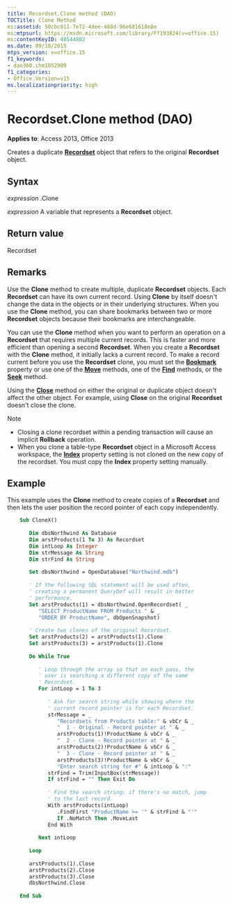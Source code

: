 ```yaml
---
title: Recordset.Clone method (DAO)
TOCTitle: Clone Method
ms:assetid: 50cbc011-7e72-4dee-488d-96e681618e8e
ms:mtpsurl: https://msdn.microsoft.com/library/Ff193824(v=office.15)
ms:contentKeyID: 48544802
ms.date: 09/18/2015
mtps_version: v=office.15
f1_keywords:
- dao360.chm1052909
f1_categories:
- Office.Version=v15
ms.localizationpriority: high
---
```


# Recordset.Clone method (DAO)

**Applies to**: Access 2013, Office 2013

Creates a duplicate **[Recordset](recordset-object-dao.md)** object that refers to the original **Recordset** object.

## Syntax

*expression* .Clone

*expression* A variable that represents a **Recordset** object.

## Return value

Recordset

## Remarks

Use the **Clone** method to create multiple, duplicate **Recordset** objects. Each **Recordset** can have its own current record. Using **Clone** by itself doesn't change the data in the objects or in their underlying structures. When you use the **Clone** method, you can share bookmarks between two or more **Recordset** objects because their bookmarks are interchangeable.

You can use the **Clone** method when you want to perform an operation on a **Recordset** that requires multiple current records. This is faster and more efficient than opening a second **Recordset**. When you create a **Recordset** with the **Clone** method, it initially lacks a current record. To make a record current before you use the **Recordset** clone, you must set the **[Bookmark](recordset-bookmark-property-dao.md)** property or use one of the **[Move](recordset-movefirst-method-dao.md)** methods, one of the **[Find](recordset-findfirst-method-dao.md)** methods, or the **[Seek](recordset-seek-method-dao.md)** method.

Using the **[Close](connection-close-method-dao.md)** method on either the original or duplicate object doesn't affect the other object. For example, using **Close** on the original **Recordset** doesn't close the clone.

> [!NOTE]
>
> - Closing a clone recordset within a pending transaction will cause an implicit **Rollback** operation.
> - When you clone a table-type **Recordset** object in a Microsoft Access workspace, the **[Index](recordset2-index-property-dao.md)** property setting is not cloned on the new copy of the recordset. You must copy the **Index** property setting manually.

## Example

This example uses the **Clone** method to create copies of a **Recordset** and then lets the user position the record pointer of each copy independently.

```vb
    Sub CloneX() 
     
       Dim dbsNorthwind As Database 
       Dim arstProducts(1 To 3) As Recordset 
       Dim intLoop As Integer 
       Dim strMessage As String 
       Dim strFind As String 
     
       Set dbsNorthwind = OpenDatabase("Northwind.mdb") 
     
       ' If the following SQL statement will be used often, 
       ' creating a permanent QueryDef will result in better 
       ' performance. 
       Set arstProducts(1) = dbsNorthwind.OpenRecordset( _ 
          "SELECT ProductName FROM Products " & _ 
          "ORDER BY ProductName", dbOpenSnapshot) 
     
       ' Create two clones of the original Recordset. 
       Set arstProducts(2) = arstProducts(1).Clone 
       Set arstProducts(3) = arstProducts(1).Clone 
     
       Do While True 
     
          ' Loop through the array so that on each pass, the  
          ' user is searching a different copy of the same  
          ' Recordset. 
          For intLoop = 1 To 3 
     
             ' Ask for search string while showing where the 
             ' current record pointer is for each Recordset. 
             strMessage = _ 
                "Recordsets from Products table:" & vbCr & _ 
                "  1 - Original - Record pointer at " & _ 
                arstProducts(1)!ProductName & vbCr & _ 
                "  2 - Clone - Record pointer at " & _ 
                arstProducts(2)!ProductName & vbCr & _ 
                "  3 - Clone - Record pointer at " & _ 
                arstProducts(3)!ProductName & vbCr & _ 
                "Enter search string for #" & intLoop & ":" 
             strFind = Trim(InputBox(strMessage)) 
             If strFind = "" Then Exit Do 
     
             ' Find the search string; if there's no match, jump 
             ' to the last record. 
             With arstProducts(intLoop) 
                .FindFirst "ProductName >= '" & strFind & "'" 
                If .NoMatch Then .MoveLast 
             End With 
     
          Next intLoop 
     
       Loop 
     
       arstProducts(1).Close 
       arstProducts(2).Close 
       arstProducts(3).Close 
       dbsNorthwind.Close 
     
    End Sub
```
